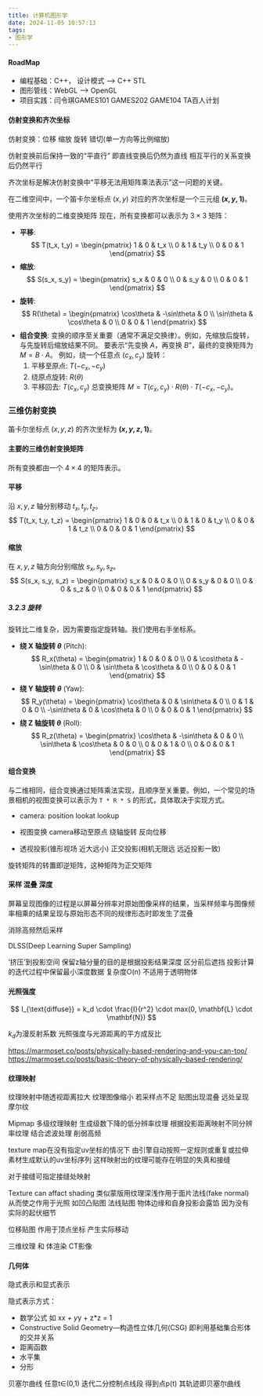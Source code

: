 ```yaml
---
title: 计算机图形学
date: 2024-11-05 10:57:13
tags:
- 图形学
---
```

#### RoadMap
+ 编程基础：C++， 设计模式 --> C++ STL
+ 图形管线：WebGL --> OpenGL
+ 项目实践：闫令琪GAMES101 GAMES202 GAME104 TA百人计划

#### 仿射变换和齐次坐标
仿射变换：位移 缩放 旋转 错切(单一方向等比例缩放)

仿射变换前后保持一致的“平直行” 即直线变换后仍然为直线 相互平行的关系变换后仍然平行

齐次坐标是解决仿射变换中“平移无法用矩阵乘法表示”这一问题的关键。

在二维空间中，一个笛卡尔坐标点 $(x, y)$ 对应的齐次坐标是一个三元组 **$(x, y, 1)$**。

使用齐次坐标的二维变换矩阵
现在，所有变换都可以表示为 $3 \times 3$ 矩阵：
*   **平移**:
    $$
    T(t_x, t_y) =
    \begin{pmatrix}
    1 & 0 & t_x \\
    0 & 1 & t_y \\
    0 & 0 & 1
    \end{pmatrix}
    $$
*   **缩放**:
    $$
    S(s_x, s_y) =
    \begin{pmatrix}
    s_x & 0 & 0 \\
    0 & s_y & 0 \\
    0 & 0 & 1
    \end{pmatrix}
    $$
*   **旋转**:
    $$
    R(\theta) =
    \begin{pmatrix}
    \cos\theta & -\sin\theta & 0 \\
    \sin\theta & \cos\theta & 0 \\
    0 & 0 & 1
    \end{pmatrix}
    $$
*   **组合变换**:
    变换的顺序至关重要（通常不满足交换律）。例如，先缩放后旋转，与先旋转后缩放结果不同。
    要表示“先变换 $A$，再变换 $B$”，最终的变换矩阵为 $M = B \cdot A$。
    例如，绕一个任意点 $(c_x, c_y)$ 旋转：
    1.  平移至原点: $T(-c_x, -c_y)$
    2.  绕原点旋转: $R(\theta)$
    3.  平移回去: $T(c_x, c_y)$
    总变换矩阵 $M = T(c_x, c_y) \cdot R(\theta) \cdot T(-c_x, -c_y)$。

### 三维仿射变换
笛卡尔坐标点 $(x, y, z)$ 的齐次坐标为 **$(x, y, z, 1)$**。
#### 主要的三维仿射变换矩阵
所有变换都由一个 $4 \times 4$ 的矩阵表示。
#### 平移
沿 $x, y, z$ 轴分别移动 $t_x, t_y, t_z$。
$$
T(t_x, t_y, t_z) =
\begin{pmatrix}
1 & 0 & 0 & t_x \\
0 & 1 & 0 & t_y \\
0 & 0 & 1 & t_z \\
0 & 0 & 0 & 1
\end{pmatrix}
$$
#### 缩放
在 $x, y, z$ 轴方向分别缩放 $s_x, s_y, s_z$。
$$
S(s_x, s_y, s_z) =
\begin{pmatrix}
s_x & 0 & 0 & 0 \\
0 & s_y & 0 & 0 \\
0 & 0 & s_z & 0 \\
0 & 0 & 0 & 1
\end{pmatrix}
$$
##### 3.2.3 旋转
旋转比二维复杂，因为需要指定旋转轴。我们使用右手坐标系。
*   **绕 X 轴旋转 $\theta$** (Pitch):
    $$
    R_x(\theta) =
    \begin{pmatrix}
    1 & 0 & 0 & 0 \\
    0 & \cos\theta & -\sin\theta & 0 \\
    0 & \sin\theta & \cos\theta & 0 \\
    0 & 0 & 0 & 1
    \end{pmatrix}
    $$
*   **绕 Y 轴旋转 $\theta$** (Yaw):
    $$
    R_y(\theta) =
    \begin{pmatrix}
    \cos\theta & 0 & \sin\theta & 0 \\
    0 & 1 & 0 & 0 \\
    -\sin\theta & 0 & \cos\theta & 0 \\
    0 & 0 & 0 & 1
    \end{pmatrix}
    $$
*   **绕 Z 轴旋转 $\theta$** (Roll):
    $$
    R_z(\theta) =
    \begin{pmatrix}
    \cos\theta & -\sin\theta & 0 & 0 \\
    \sin\theta & \cos\theta & 0 & 0 \\
    0 & 0 & 1 & 0 \\
    0 & 0 & 0 & 1
    \end{pmatrix}
    $$
#### 组合变换
与二维相同，组合变换通过矩阵乘法实现，且顺序至关重要。例如，一个常见的场景相机的视图变换可以表示为 `T * R * S` 的形式，具体取决于实现方式。


+ camera: position lookat lookup
+ 视图变换 camera移动至原点 绕轴旋转 反向位移

+ 透视投影(锥形视场 近大远小) 正交投影(相机无限远 远近投影一致)

旋转矩阵的转置即逆矩阵，这种矩阵为正交矩阵 

#### 采样 混叠 深度
屏幕呈现图像的过程是以屏幕分辨率对原始图像采样的结果，当采样频率与图像频率相乘的结果呈现与原始形态不同的规律形态时即发生了混叠

消除高频然后采样

DLSS(Deep Learning Super Sampling)

‘挤压’到投影空间 保留z轴分量的目的是根据投影结果深度 区分前后遮挡 投影计算的迭代过程中保留最小深度数据 复杂度O(n) 不适用于透明物体

#### 光照强度
$$
I_{\text{diffuse}} = k_d \cdot \frac{I}{r^2} \cdot max(0, \mathbf{L} \cdot \mathbf{N})
$$

$k_d$为漫反射系数 光照强度与光源距离的平方成反比

https://marmoset.co/posts/physically-based-rendering-and-you-can-too/
https://marmoset.co/posts/basic-theory-of-physically-based-rendering/

#### 纹理映射
纹理映射中随透视距离拉大 纹理图像缩小 若采样点不足 贴图出现混叠 远处呈现摩尔纹

Mipmap 多级纹理映射 生成级数下降的低分辨率纹理 根据投影距离映射不同分辨率纹理 结合滤波处理 削弱高频 

texture map在没有指定uv坐标的情况下 由引擎自动按照一定规则或重复或拉伸素材生成默认的uv坐标序列 这样映射出的纹理可能存在明显的失真和接缝

对于接缝可指定接缝处映射

Texture can affact shading 类似蒙版用纹理深浅作用于面片法线(fake normal) 从而使之作用于光照 如凹凸贴图 法线贴图 物体边缘和自身投影会露馅 因为没有实际的起伏细节

位移贴图 作用于顶点坐标 产生实际移动

三维纹理 和 体渲染 CT影像

#### 几何体
隐式表示和显式表示

隐式表示方式：
+ 数学公式 如 x*x + y*y + z*z = 1
+ Constructive Solid Geometry—构造性立体几何(CSG) 即利用基础集合形体的交并关系
+ 距离函数
+ 水平集
+ 分形

贝塞尔曲线 任意t∈(0,1) 迭代二分控制点线段 得到点p(t) 其轨迹即贝塞尔曲线